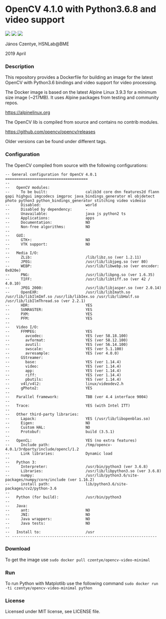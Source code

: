 # OpenCV 4.1.0 with Python3.6.8 and video support

[![](https://img.shields.io/docker/build/czentye/opencv-video-minimal.svg?style=popout)](https://hub.docker.com/r/czentye/opencv-video-minimal)
[![](https://img.shields.io/docker/pulls/czentye/opencv-video-minimal.svg?style=popout)](https://hub.docker.com/r/czentye/opencv-video-minimal)
[![](https://img.shields.io/microbadger/image-size/czentye%2Fopencv-video-minimal.svg?style=popout)](https://hub.docker.com/r/czentye/opencv-video-minimal)

János Czentye, HSNLab@BME

2019 April

### Description

This repository provides a Dockerfile for building an image for the latest 
OpenCV with Python3.6 bindings and video support for video processing.

The Docker image is based on the latest Alpine Linux 3.9.3 for a minimum size 
image (~217MB). It uses Alpine packages from testing and community repos.

https://alpinelinux.org

The OpenCV lib is compiled from source and contains no contrib modules.

https://github.com/opencv/opencv/releases

Older versions can be found under different tags.

### Configuration

The OpenCV compiled from source with the following configurations:

```text
-- General configuration for OpenCV 4.0.1 =====================================
-- 
--   OpenCV modules:
--     To be built:                 calib3d core dnn features2d flann gapi highgui imgcodecs imgproc java_bindings_generator ml objdetect photo python3 python_bindings_generator stitching video videoio
--     Disabled:                    world
--     Disabled by dependency:      -
--     Unavailable:                 java js python2 ts
--     Applications:                apps
--     Documentation:               NO
--     Non-free algorithms:         NO
-- 
--   GUI: 
--     GTK+:                        NO
--     VTK support:                 NO
-- 
--   Media I/O: 
--     ZLib:                        /lib/libz.so (ver 1.2.11)
--     JPEG:                        /usr/lib/libjpeg.so (ver 80)
--     WEBP:                        /usr/lib/libwebp.so (ver encoder: 0x020e)
--     PNG:                         /usr/lib/libpng.so (ver 1.6.35)
--     TIFF:                        /usr/lib/libtiff.so (ver 42 / 4.0.10)
--     JPEG 2000:                   /usr/lib/libjasper.so (ver 2.0.14)
--     OpenEXR:                     /usr/lib/libImath.so /usr/lib/libIlmImf.so /usr/lib/libIex.so /usr/lib/libHalf.so /usr/lib/libIlmThread.so (ver 2.2.1)
--     HDR:                         YES
--     SUNRASTER:                   YES
--     PXM:                         YES
--     PFM:                         YES
-- 
--   Video I/O:
--     FFMPEG:                      YES
--       avcodec:                   YES (ver 58.18.100)
--       avformat:                  YES (ver 58.12.100)
--       avutil:                    YES (ver 56.14.100)
--       swscale:                   YES (ver 5.1.100)
--       avresample:                YES (ver 4.0.0)
--     GStreamer:
--       base:                      YES (ver 1.14.4)
--       video:                     YES (ver 1.14.4)
--       app:                       YES (ver 1.14.4)
--       riff:                      YES (ver 1.14.4)
--       pbutils:                   YES (ver 1.14.4)
--     v4l/v4l2:                    linux/videodev2.h
--     gPhoto2:                     YES
-- 
--   Parallel framework:            TBB (ver 4.4 interface 9004)
-- 
--   Trace:                         YES (with Intel ITT)
-- 
--   Other third-party libraries:
--     Lapack:                      YES (/usr/lib/libopenblas.so)
--     Eigen:                       NO
--     Custom HAL:                  NO
--     Protobuf:                    build (3.5.1)
-- 
--   OpenCL:                        YES (no extra features)
--     Include path:                /tmp/opencv-4.0.1/3rdparty/include/opencl/1.2
--     Link libraries:              Dynamic load
-- 
--   Python 3:
--     Interpreter:                 /usr/bin/python3 (ver 3.6.8)
--     Libraries:                   /usr/lib/libpython3.so (ver 3.6.8)
--     numpy:                       /usr/lib/python3.6/site-packages/numpy/core/include (ver 1.16.2)
--     install path:                lib/python3.6/site-packages/cv2/python-3.6
-- 
--   Python (for build):            /usr/bin/python3
-- 
--   Java:
--     ant:                         NO
--     JNI:                         NO
--     Java wrappers:               NO
--     Java tests:                  NO
-- 
--   Install to:                    /usr
-- -----------------------------------------------------------------
```

### Download

To get the image use ``sudo docker pull czentye/opencv-video-minimal``

### Run

To run Python with Matplotlib use the following command ``sudo docker run -ti czentye/opencv-video-minimal python``

### License

Licensed under MIT license, see LICENSE file.
